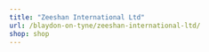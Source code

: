```yaml
---
title: "Zeeshan International Ltd"
url: /blaydon-on-tyne/zeeshan-international-ltd/
shop: shop
---
```

